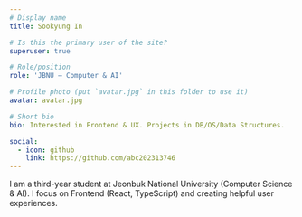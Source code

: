 ```yaml
---
# Display name
title: Sookyung In

# Is this the primary user of the site?
superuser: true

# Role/position
role: 'JBNU — Computer & AI'

# Profile photo (put `avatar.jpg` in this folder to use it)
avatar: avatar.jpg

# Short bio
bio: Interested in Frontend & UX. Projects in DB/OS/Data Structures.

social:
  - icon: github
    link: https://github.com/abc202313746
---
```


I am a third-year student at Jeonbuk National University (Computer Science & AI). I focus on Frontend (React, TypeScript) and creating helpful user experiences.
